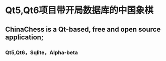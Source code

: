 # Qt5,Qt6项目带开局数据库的中国象棋
## ChinaChess is a Qt-based, free and open source application;
### Qt5,Qt6，Sqlite，Alpha-beta
